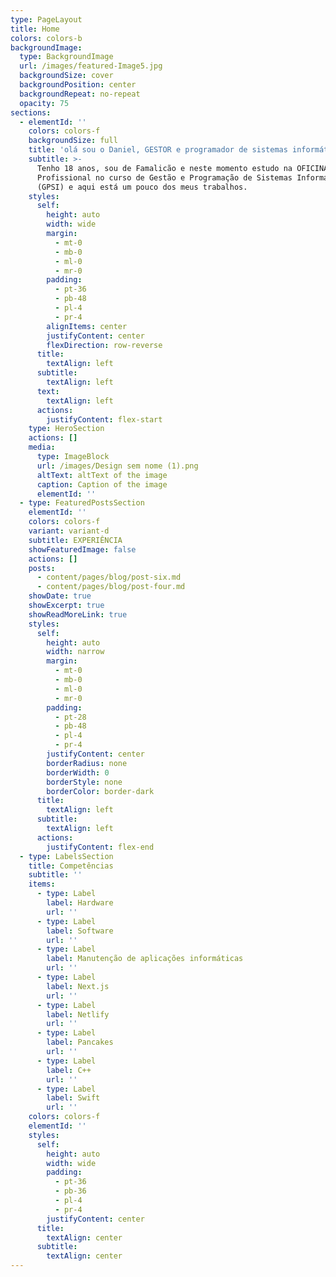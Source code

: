```yaml
---
type: PageLayout
title: Home
colors: colors-b
backgroundImage:
  type: BackgroundImage
  url: /images/featured-Image5.jpg
  backgroundSize: cover
  backgroundPosition: center
  backgroundRepeat: no-repeat
  opacity: 75
sections:
  - elementId: ''
    colors: colors-f
    backgroundSize: full
    title: 'olá sou o Daniel, GESTOR e programador de sistemas informáticos.'
    subtitle: >-
      Tenho 18 anos, sou de Famalicão e neste momento estudo na OFICINA - Escola
      Profissional no curso de Gestão e Programação de Sistemas Informáticos
      (GPSI) e aqui está um pouco dos meus trabalhos.
    styles:
      self:
        height: auto
        width: wide
        margin:
          - mt-0
          - mb-0
          - ml-0
          - mr-0
        padding:
          - pt-36
          - pb-48
          - pl-4
          - pr-4
        alignItems: center
        justifyContent: center
        flexDirection: row-reverse
      title:
        textAlign: left
      subtitle:
        textAlign: left
      text:
        textAlign: left
      actions:
        justifyContent: flex-start
    type: HeroSection
    actions: []
    media:
      type: ImageBlock
      url: /images/Design sem nome (1).png
      altText: altText of the image
      caption: Caption of the image
      elementId: ''
  - type: FeaturedPostsSection
    elementId: ''
    colors: colors-f
    variant: variant-d
    subtitle: EXPERIÊNCIA
    showFeaturedImage: false
    actions: []
    posts:
      - content/pages/blog/post-six.md
      - content/pages/blog/post-four.md
    showDate: true
    showExcerpt: true
    showReadMoreLink: true
    styles:
      self:
        height: auto
        width: narrow
        margin:
          - mt-0
          - mb-0
          - ml-0
          - mr-0
        padding:
          - pt-28
          - pb-48
          - pl-4
          - pr-4
        justifyContent: center
        borderRadius: none
        borderWidth: 0
        borderStyle: none
        borderColor: border-dark
      title:
        textAlign: left
      subtitle:
        textAlign: left
      actions:
        justifyContent: flex-end
  - type: LabelsSection
    title: Competências
    subtitle: ''
    items:
      - type: Label
        label: Hardware
        url: ''
      - type: Label
        label: Software
        url: ''
      - type: Label
        label: Manutenção de aplicações informáticas
        url: ''
      - type: Label
        label: Next.js
        url: ''
      - type: Label
        label: Netlify
        url: ''
      - type: Label
        label: Pancakes
        url: ''
      - type: Label
        label: C++
        url: ''
      - type: Label
        label: Swift
        url: ''
    colors: colors-f
    elementId: ''
    styles:
      self:
        height: auto
        width: wide
        padding:
          - pt-36
          - pb-36
          - pl-4
          - pr-4
        justifyContent: center
      title:
        textAlign: center
      subtitle:
        textAlign: center
---
```

